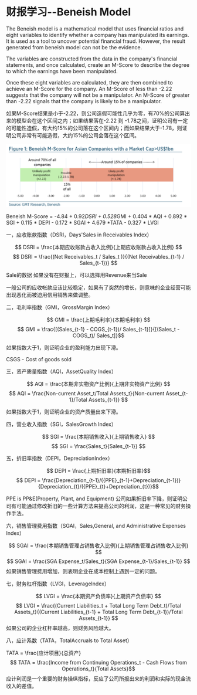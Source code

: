 # 财报学习--Beneish Model


The Beneish model is a mathematical model that uses financial ratios and eight variables to identify whether a company has manipulated its earnings. It is used as a tool to uncover potential financial fraud. However, the result generated from beneish model can not be the evidence.

The variables are constructed from the data in the company's financial statements, and once calculated, create an M-Score to describe the degree to which the earnings have been manipulated.

Once these eight variables are calculated, they are then combined to achieve an M-Score for the company. An M-Score of less than -2.22 suggests that the company will not be a manipulator. An M-Score of greater than -2.22 signals that the company is likely to be a manipulator.

如果M-Score结果是小于-2.22，则公司造假可能性几乎为零，有70%的公司算出来的模型会在这个区间之内；如果结果落在-2.22 到 -1.78之间，证明公司有一定的可能性造假，有大约15%的公司落在这个区间内；而如果结果大于-1.78，则证明公司非常有可能造假，大约15%的公司会落在这个区间。

![beneish_model](beneish_model.png)

Beneish M-Score = -4.84 + 0.92*DSRI + 0.528*GMI + 0.404 * AQI + 0.892 * SGI + 0.115 * DEPI - 0.172 * SGAI + 4.679 *TATA - 0.327 * LVGI


 一，应收账款指数（DSRI，Days'Sales in Receivables Index）

$$ DSRI = \frac{本期应收账款占收入比例}{上期应收账款占收入比例} $$
$$ DSRI = \frac{(Net Receivables_t / Sales_t )}{(Net Receivables_{t-1} / Sales_{t-1})} $$

Sale的数据 如果没有在财报上，可以选择用Revenue来当Sale


一般公司的应收帐款应该比较稳定，如果有了突然的增长，则意味的企业经营可能出现恶化而被迫用信用销售来做调整。

二，毛利率指数（GMI，GrossMargin Index）

$$ GMI = \frac{上期毛利率}{本期毛利率} $$
$$ GMI = \frac{[(Sales_{t-1} - COGS_{t-1})/ Sales_{t-1}]}{[(Sales_t - COGS_t)/ Sales_t]}$$

如果指数大于1，则证明企业的盈利能力出现下滑。

CSGS - Cost of goods sold


三，资产质量指数（AQI，AssetQuality Index）

$$ AQI = \frac{本期非实物资产比例}{上期非实物资产比例} $$
$$ AQI = \frac{Non-current Asset_t/Total Assets_t}{Non-current Asset_{t-1}/Total Assets_{t-1}} $$

 如果指数大于1，则证明企业的资产质量出来下滑。

四，营业收入指数（SGI，SalesGrowth Index）

$$ SGI = \frac{本期销售收入}{上期销售收入} $$
$$ SGI = \frac{Sales_t}{Sales_{t-1}} $$

五，折旧率指数（DEPI，DepreciationIndex）

$$ DEPI = \frac{上期折旧率}{本期折旧率}$$
$$ DEPI = \frac{Depreciation_{t-1}/({PPE}_{t-1}+Depreciation_{t-1})}{Depreciation_{t}/({PPE}_{t}+Depreciation_{t})}$$

PPE is PP&E(Property, Plant, and Equipment)
公司如果折旧率下降，则证明公司有可能通过修改折旧的一些计算方法来提高公司的利润，这是一种常见的财务操作手法。

六，销售管理费用指数（SGAI，Sales,General, and Administrative Expenses Index）

$$ SGAI = \frac{本期销售管理占销售收入比例}{上期销售管理占销售收入比例} $$
$$ SGAI = \frac{SGA Expense_t/Sales_t}{SGA Expense_{t-1}/Sales_{t-1}} $$
如果销售管理费用增加，则表明企业在成本控制上遇到一定的问题。

七，财务杠杆指数（LVGI，LeverageIndex）

$$ LVGI = \frac{本期资产负债率}{上期资产负债率} $$
$$ LVGI = \frac{(Current Liabilities_t + Total Long Term Debt_t)/Total Assets_t}{(Current Liabilities_{t-1} + Total Long Term Debt_{t-1})/Total Assets_{t-1}} $$
如果公司的企业杠杆率越高，则财务风险越大。

八，应计系数（TATA，TotalAccruals to Total Asset）

TATA = \frac{应计项目}{总资产}$$
TATA = \frac{Income from Continuing Operations_t - Cash Flows from Operations_t}{Total Assets}$$
应计利润是一个重要的财务操纵指标，反应了公司所报出来的利润和实际的现金流收入的差值。

